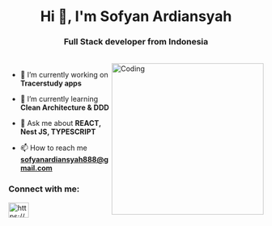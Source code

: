 <!-- [![MasterHead]()](https://sofyanardiansyah888.vercel.app/) -->
<h1 align="center">Hi 👋, I'm Sofyan Ardiansyah</h1>
<h3 align="center">Full Stack developer from Indonesia</h3></br>
<img align="right" alt="Coding"  height="300" src="https://cdn.dribbble.com/users/1162077/screenshots/3848914/programmer.gif">


- 🔭 I’m currently working on **Tracerstudy apps**

- 🌱 I’m currently learning **Clean Architecture & DDD**

- 💬 Ask me about **REACT, Nest JS, TYPESCRIPT**

- 📫 How to reach me **sofyanardiansyah888@gmail.com**

<h3 align="left">Connect with me:</h3>
<p align="left">
<a href="https://linkedin.com/in/sofyan-ardiansyah-06a1b4b2/" target="_blank"><img align="center" src="https://raw.githubusercontent.com/rahuldkjain/github-profile-readme-generator/master/src/images/icons/Social/linked-in-alt.svg" alt="https://www.linkedin.com/in/sofyan-ardiansyah-06a1b4b2/" height="30" width="40" /></a>
</p>
</br>



